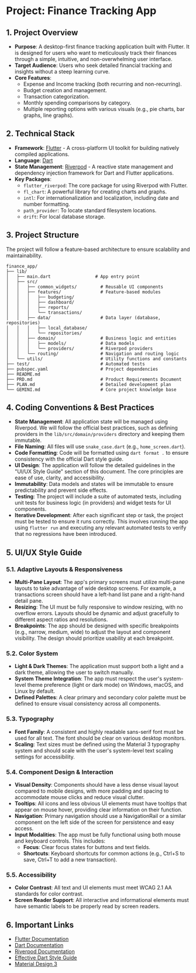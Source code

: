 # Project: Finance Tracking App

## 1. Project Overview

*   **Purpose**: A desktop-first finance tracking application built with Flutter. It is designed for users who want to meticulously track their finances through a simple, intuitive, and non-overwhelming user interface.
*   **Target Audience**: Users who seek detailed financial tracking and insights without a steep learning curve.
*   **Core Features**:
    *   Expense and Income tracking (both recurring and non-recurring).
    *   Budget creation and management.
    *   Transaction categorization.
    *   Monthly spending comparisons by category.
    *   Multiple reporting options with various visuals (e.g., pie charts, bar graphs, line graphs).

## 2. Technical Stack

*   **Framework**: [Flutter](https://flutter.dev/) - A cross-platform UI toolkit for building natively compiled applications.
*   **Language**: [Dart](https://dart.dev/)
*   **State Management**: [Riverpod](https://riverpod.dev/) - A reactive state management and dependency injection framework for Dart and Flutter applications.
*   **Key Packages**:
    *   `flutter_riverpod`: The core package for using Riverpod with Flutter.
    *   `fl_chart`: A powerful library for creating charts and graphs.
    *   `intl`: For internationalization and localization, including date and number formatting.
    *   `path_provider`: To locate standard filesystem locations.
    *   `drift`: For local database storage.

## 3. Project Structure

The project will follow a feature-based architecture to ensure scalability and maintainability.

```
finance_app/
├── lib/
│   ├── main.dart                 # App entry point
│   ├── src/
│   │   ├── common_widgets/         # Reusable UI components
│   │   ├── features/               # Feature-based modules
│   │   │   ├── budgeting/
│   │   │   ├── dashboard/
│   │   │   ├── reports/
│   │   │   └── transactions/
│   │   ├── data/                   # Data layer (database, repositories)
│   │   │   ├── local_database/
│   │   │   └── repositories/
│   │   ├── domain/                 # Business logic and entities
│   │   │   ├── models/             # Data models
│   │   │   └── providers/          # Riverpod providers
│   │   └── routing/                # Navigation and routing logic
│   └── utils/                      # Utility functions and constants
├── test/                           # Automated tests
├── pubspec.yaml                    # Project dependencies
├── README.md
├── PRD.md                          # Product Requirements Document
├── PLAN.md                         # Detailed development plan
└── GEMINI.md                       # Core project knowledge base
```

## 4. Coding Conventions & Best Practices

*   **State Management**: All application state will be managed using Riverpod. We will follow the official best practices, such as defining providers in the `lib/src/domain/providers` directory and keeping them immutable.
*   **File Naming**: All files will use `snake_case.dart` (e.g., `home_screen.dart`).
*   **Code Formatting**: Code will be formatted using `dart format .` to ensure consistency with the official Dart style guide.
*   **UI Design**: The application will follow the detailed guidelines in the "UI/UX Style Guide" section of this document. The core principles are ease of use, clarity, and accessibility.
*   **Immutability**: Data models and states will be immutable to ensure predictability and prevent side effects.
*   **Testing**: The project will include a suite of automated tests, including unit tests for business logic (in providers) and widget tests for UI components.
*   **Iterative Development**: After each significant step or task, the project must be tested to ensure it runs correctly. This involves running the app using `flutter run` and executing any relevant automated tests to verify that no regressions have been introduced.

## 5. UI/UX Style Guide

### 5.1. Adaptive Layouts & Responsiveness
*   **Multi-Pane Layout**: The app's primary screens must utilize multi-pane layouts to take advantage of wide desktop screens. For example, a transactions screen should have a left-hand list pane and a right-hand detail pane.
*   **Resizing**: The UI must be fully responsive to window resizing, with no overflow errors. Layouts should be dynamic and adjust gracefully to different aspect ratios and resolutions.
*   **Breakpoints**: The app should be designed with specific breakpoints (e.g., narrow, medium, wide) to adjust the layout and component visibility. The design should prioritize usability at each breakpoint.

### 5.2. Color System
*   **Light & Dark Themes**: The application must support both a light and a dark theme, allowing the user to switch manually.
*   **System Theme Integration**: The app must respect the user's system-level theme preference (light or dark mode) on Windows, macOS, and Linux by default.
*   **Defined Palettes**: A clear primary and secondary color palette must be defined to ensure visual consistency across all components.

### 5.3. Typography
*   **Font Family**: A consistent and highly readable sans-serif font must be used for all text. The font should be clear on various desktop monitors.
*   **Scaling**: Text sizes must be defined using the Material 3 typography system and should scale with the user's system-level text scaling settings for accessibility.

### 5.4. Component Design & Interaction
*   **Visual Density**: Components should have a less dense visual layout compared to mobile designs, with more padding and spacing to accommodate mouse clicks and reduce visual clutter.
*   **Tooltips**: All icons and less obvious UI elements must have tooltips that appear on mouse hover, providing clear information on their function.
*   **Navigation**: Primary navigation should use a NavigationRail or a similar component on the left side of the screen for persistence and easy access.
*   **Input Modalities**: The app must be fully functional using both mouse and keyboard controls. This includes:
    *   **Focus**: Clear focus states for buttons and text fields.
    *   **Shortcuts**: Keyboard shortcuts for common actions (e.g., Ctrl+S to save, Ctrl+T to add a new transaction).

### 5.5. Accessibility
*   **Color Contrast**: All text and UI elements must meet WCAG 2.1 AA standards for color contrast.
*   **Screen Reader Support**: All interactive and informational elements must have semantic labels to be properly read by screen readers.

## 6. Important Links

*   [Flutter Documentation](https://docs.flutter.dev/)
*   [Dart Documentation](https://dart.dev/guides)
*   [Riverpod Documentation](https://riverpod.dev/)
*   [Effective Dart Style Guide](https://dart.dev/effective-dart)
*   [Material Design 3](https://m3.material.io/)